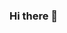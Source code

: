 ### Hi there 👋

<!--
**CBK-16/CBK-16** is a ✨ _special_ ✨ repository because its `README.md` (this file) appears on your GitHub profile.

Here are some ideas to get you started:

My name is Chad Kinnard. I am a student at Austin Peay State University, and am set to graduate in August of 2022. My github profile is a little bare right now,
mainly consisting of school projects, but I expect to throw some personal projects soon.
-->
